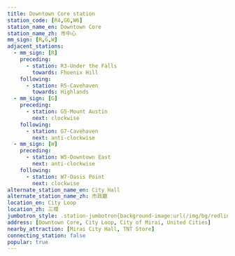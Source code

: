 ```yaml
---
title: Downtown Core station
station_code: [R4,G6,W6]
station_name_en: Downtown Core
station_name_zh: 市中心
mm_sign: [R,G,W]
adjacent_stations:
  - mm_sign: [R]
    preceding:
      - station: R3-Under the Falls
        towards: Fhoenix Hill
    following:
      - station: R5-Cavehaven
        towards: Highlands
  - mm_sign: [G]
    preceding:
      - station: G5-Mount Austin
        next: clockwise
    following:
      - station: G7-Cavehaven
        next: anti-clockwise
  - mm_sign: [W]
    preceding:
      - station: W5-Downtown East
        next: anti-clockwise
    following:
      - station: W7-Oasis Point
        next: clockwise
alternate_station_name_en: City Hall
alternate_station_name_zh: 市政廳
location_en: City Loop
location_zh: 三環
jumbotron_style: .station-jumbotron{background-image:url(/img/bg/redline.png),url(/img/bg/greenline.png),url(/img/bg/waterfallline.png);background-repeat:no-repeat;background-size:100% 10px;background-position:0 100px,0 130px,0 160px}
address: [Downtown Core, City Loop, City of Mirai, United Cities]
nearby_attraction: [Mirai City Hall, TNT Store]
connecting_station: false
popular: true
---
```


